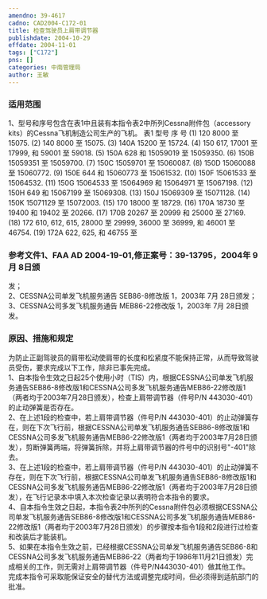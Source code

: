 ```yaml
---
amendno: 39-4617  
cadno: CAD2004-C172-01  
title: 检查驾驶员上肩带调节器  
publishdate: 2004-10-29  
effdate: 2004-11-01  
tags: ["C172"]  
pns: []  
categories: 中南管理局  
author: 王敏  
---
```

  
### 适用范围  
1、型号和序号包含在表1中且装有本指令表2中所列Cessna附件包（accessory kits）的Cessna飞机制造公司生产的飞机。 表1
型号  序 号
(1) 120  8000 至 15075.
(2) 140  8000 至 15075.
(3) 140A  15200 至 15724.
(4) 150  617, 17001 至 17999, 和 59001 至 59018.
(5) 150A  628 和 15059019 至 15059350.
(6) 150B  15059351 至 15059700.
(7) 150C  15059701 至 15060087.
(8) 150D  15060088 至 15060772.
(9) 150E  644 和 15060773 至 15061532.
(10) 150F  15061533 至 15064532.
(11) 150G  15064533 至 15064969 和 15064971 至 15067198.
(12) 150H  649 和 15067199 至 15069308.
(13) 150J  15069309 至 15071128.
(14) 150K  15071129 至 15072003.
(15) 170  18000 至 18729.
(16) 170A  18730 至 19400 和 19402 至 20266.
(17) 170B  20267 至 20999 和 25000 至 27169.
(18) 172  610, 612, 615, 28000 至 29999, 36000 至 36999, 和 46001 至 46754.
(19) 172A  622, 625, 和 46755 至  
  
<!--more-->  
### 参考文件1、FAA AD 2004-19-01,修正案号：39-13795，2004年 9月 8日颁  
发；  
 2、CESSNA公司单发飞机服务通告 SEB86-8修改版 1，2003年 7月 28日颁发；  
 3、CESSNA公司多发飞机服务通告 MEB86-22修改版 1，2003年 7月 28日颁发。  
  
### 原因、措施和规定  
为防止正副驾驶员的肩带松动使肩带的长度和松紧度不能保持正常，从而导致驾驶员受伤，要求完成以下工作，除非已事先完成。  
    1、自本指令生效之日起25个使用小时（TIS）内，根据CESSNA公司单发飞机服务通告SEB86-8修改版1和CESSNA公司多发飞机服务通告MEB86-22修改版1（两者均于2003年7月28日颁发），检查上肩带调节器（件号P/N 443030-401）的止动弹簧是否存在。  
    2、在上述1段的检查中，若上肩带调节器（件号P/N 443030-401）的止动弹簧存在，则在下次飞行前，根据CESSNA公司单发飞机服务通告SEB86-8修改版1和CESSNA公司多发飞机服务通告MEB86-22修改版1（两者均于2003年7月28日颁发），剪断弹簧两端，将弹簧拆除，并将上肩带调节器的件号中的识别号"-401"除去。  
    3、在上述1段的检查中，若上肩带调节器（件号P/N 443030-401）的止动弹簧不存在，则在下次飞行前，根据CESSNA公司单发飞机服务通告SEB86-8修改版1和CESSNA公司多发飞机服务通告MEB86-22修改版1（两者均于2003年7月28日颁发），在飞行记录本中填入本次检查记录以表明符合本指令的要求。  
    4、自本指令生效之日起，本指令表2中所列的Cessna附件包必须根据CESSNA公司单发飞机服务通告SEB86-8修改版1和CESSNA公司多发飞机服务通告MEB86-22修改版1（两者均于2003年7月28日颁发）的步骤按本指令1段和2段进行过检查和改装后才能装机。  
    5、如果在本指令生效之前，已经根据CESSNA公司单发飞机服务通告SEB86-8和CESSNA公司多发飞机服务通告MEB86-22（两者均于1986年11月21日颁发）完成相关的工作，则无需对上肩带调节器（件号P/N443030-401）做其他工作。  
完成本指令可采取能保证安全的替代方法或调整完成时间，但必须得到适航部门的批准。  
